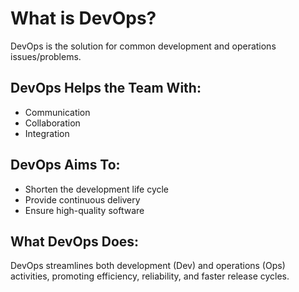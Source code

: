 #  What is DevOps?

DevOps is the solution for common development and operations issues/problems.

##  DevOps Helps the Team With:

- Communication
- Collaboration
- Integration

## DevOps Aims To:

-  Shorten the development life cycle
-  Provide continuous delivery
-  Ensure high-quality software

##  What DevOps Does:

DevOps streamlines both development (Dev) and operations (Ops) activities, promoting efficiency, reliability, and faster release cycles.



